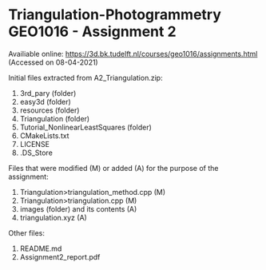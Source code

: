 # Triangulation-Photogrammetry GEO1016 - Assignment 2
Availiable online: https://3d.bk.tudelft.nl/courses/geo1016/assignments.html (Accessed on 08-04-2021)

Initial files extracted from A2_Triangulation.zip:
1. 3rd_pary (folder)
2. easy3d (folder)
3. resources (folder)
4. Triangulation (folder)
5. Tutorial_NonlinearLeastSquares (folder)
6. CMakeLists.txt
7. LICENSE
8. .DS_Store

Files that were modified (M) or added (A) for the purpose of the assignment:
1. Triangulation>triangulation_method.cpp (M) 
2. Triangulation>triangulation.cpp (M)
3. images (folder) and its contents (A) 
4. triangulation.xyz (A)

Other files:
1. README.md
2. Assignment2_report.pdf
